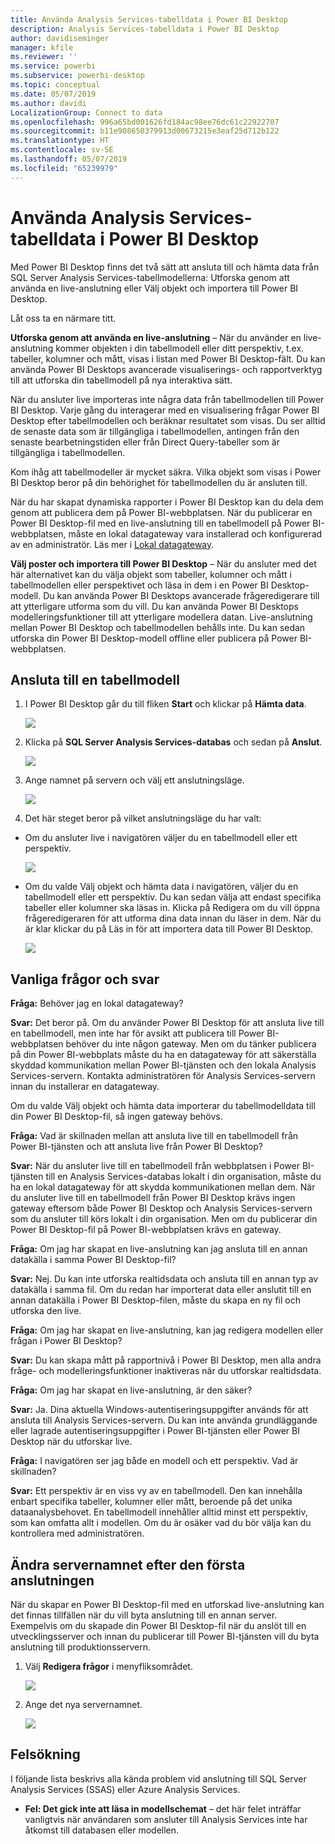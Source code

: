 ```yaml
---
title: Använda Analysis Services-tabelldata i Power BI Desktop
description: Analysis Services-tabelldata i Power BI Desktop
author: davidiseminger
manager: kfile
ms.reviewer: ''
ms.service: powerbi
ms.subservice: powerbi-desktop
ms.topic: conceptual
ms.date: 05/07/2019
ms.author: davidi
LocalizationGroup: Connect to data
ms.openlocfilehash: 996a65bd001626fd184ac98ee76dc61c22922707
ms.sourcegitcommit: b11e908650379913d00673215e3eaf25d712b122
ms.translationtype: HT
ms.contentlocale: sv-SE
ms.lasthandoff: 05/07/2019
ms.locfileid: "65239979"
---
```

# <a name="using-analysis-services-tabular-data-in-power-bi-desktop"></a>Använda Analysis Services-tabelldata i Power BI Desktop
Med Power BI Desktop finns det två sätt att ansluta till och hämta data från SQL Server Analysis Services-tabellmodellerna: Utforska genom att använda en live-anslutning eller Välj objekt och importera till Power BI Desktop.

Låt oss ta en närmare titt.

**Utforska genom att använda en live-anslutning** – När du använder en live-anslutning kommer objekten i din tabellmodell eller ditt perspektiv, t.ex. tabeller, kolumner och mått, visas i listan med Power BI Desktop-fält. Du kan använda Power BI Desktops avancerade visualiserings- och rapportverktyg till att utforska din tabellmodell på nya interaktiva sätt.

När du ansluter live importeras inte några data från tabellmodellen till Power BI Desktop. Varje gång du interagerar med en visualisering frågar Power BI Desktop efter tabellmodellen och beräknar resultatet som visas. Du ser alltid de senaste data som är tillgängliga i tabellmodellen, antingen från den senaste bearbetningstiden eller från Direct Query-tabeller som är tillgängliga i tabellmodellen. 

Kom ihåg att tabellmodeller är mycket säkra. Vilka objekt som visas i Power BI Desktop beror på din behörighet för tabellmodellen du är ansluten till.

När du har skapat dynamiska rapporter i Power BI Desktop kan du dela dem genom att publicera dem på Power BI-webbplatsen. När du publicerar en Power BI Desktop-fil med en live-anslutning till en tabellmodell på Power BI-webbplatsen, måste en lokal datagateway vara installerad och konfigurerad av en administratör. Läs mer i [Lokal datagateway](service-gateway-onprem.md).

**Välj poster och importera till Power BI Desktop** – När du ansluter med det här alternativet kan du välja objekt som tabeller, kolumner och mått i tabellmodellen eller perspektivet och läsa in dem i en Power BI Desktop-modell. Du kan använda Power BI Desktops avancerade frågeredigerare till att ytterligare utforma som du vill. Du kan använda Power BI Desktops modelleringsfunktioner till att ytterligare modellera datan. Live-anslutning mellan Power BI Desktop och tabellmodellen behålls inte. Du kan sedan utforska din Power BI Desktop-modell offline eller publicera på Power BI-webbplatsen.

## <a name="to-connect-to-a-tabular-model"></a>Ansluta till en tabellmodell
1. I Power BI Desktop går du till fliken **Start** och klickar på **Hämta data**.
   
   ![](media/desktop-analysis-services-tabular-data/pbid_sqlas_getdata.png)
2. Klicka på **SQL Server Analysis Services-databas** och sedan på **Anslut**.
   
   ![](media/desktop-analysis-services-tabular-data/pbid_sqlas_getdata_as.png)
3. Ange namnet på servern och välj ett anslutningsläge. 
   
   ![](media/desktop-analysis-services-tabular-data/pbid_sqlas_getdata_as_server.png)
4. Det här steget beror på vilket anslutningsläge du har valt:

* Om du ansluter live i navigatören väljer du en tabellmodell eller ett perspektiv.
  
  ![](media/desktop-analysis-services-tabular-data/pbid_sqlas_getdata_as_live.png)
* Om du valde Välj objekt och hämta data i navigatören, väljer du en tabellmodell eller ett perspektiv. Du kan sedan välja att endast specifika tabeller eller kolumner ska läsas in. Klicka på Redigera om du vill öppna frågeredigeraren för att utforma dina data innan du läser in dem. När du är klar klickar du på Läs in för att importera data till Power BI Desktop.

  ![](media/desktop-analysis-services-tabular-data/pbid_sqlas_getdata_as_select.png)

## <a name="frequently-asked-questions"></a>Vanliga frågor och svar
**Fråga:** Behöver jag en lokal datagateway?

**Svar:** Det beror på. Om du använder Power BI Desktop för att ansluta live till en tabellmodell, men inte har för avsikt att publicera till Power BI-webbplatsen behöver du inte någon gateway. Men om du tänker publicera på din Power BI-webbplats måste du ha en datagateway för att säkerställa skyddad kommunikation mellan Power BI-tjänsten och den lokala Analysis Services-servern. Kontakta administratören för Analysis Services-servern innan du installerar en datagateway.

Om du valde Välj objekt och hämta data importerar du tabellmodelldata till din Power BI Desktop-fil, så ingen gateway behövs.

**Fråga:** Vad är skillnaden mellan att ansluta live till en tabellmodell från Power BI-tjänsten och att ansluta live från Power BI Desktop?

**Svar:** När du ansluter live till en tabellmodell från webbplatsen i Power BI-tjänsten till en Analysis Services-databas lokalt i din organisation, måste du ha en lokal datagateway för att skydda kommunikationen mellan dem. När du ansluter live till en tabellmodell från Power BI Desktop krävs ingen gateway eftersom både Power BI Desktop och Analysis Services-servern som du ansluter till körs lokalt i din organisation. Men om du publicerar din Power BI Desktop-fil på Power BI-webbplatsen krävs en gateway.

**Fråga:** Om jag har skapat en live-anslutning kan jag ansluta till en annan datakälla i samma Power BI Desktop-fil?

**Svar:** Nej. Du kan inte utforska realtidsdata och ansluta till en annan typ av datakälla i samma fil. Om du redan har importerat data eller anslutit till en annan datakälla i Power BI Desktop-filen, måste du skapa en ny fil och utforska den live.

**Fråga:** Om jag har skapat en live-anslutning, kan jag redigera modellen eller frågan i Power BI Desktop?

**Svar:** Du kan skapa mått på rapportnivå i Power BI Desktop, men alla andra fråge- och modelleringsfunktioner inaktiveras när du utforskar realtidsdata.

**Fråga:** Om jag har skapat en live-anslutning, är den säker?

**Svar:** Ja. Dina aktuella Windows-autentiseringsuppgifter används för att ansluta till Analysis Services-servern. Du kan inte använda grundläggande eller lagrade autentiseringsuppgifter i Power BI-tjänsten eller Power BI Desktop när du utforskar live.

**Fråga:** I navigatören ser jag både en modell och ett perspektiv. Vad är skillnaden?

**Svar:** Ett perspektiv är en viss vy av en tabellmodell. Den kan innehålla enbart specifika tabeller, kolumner eller mått, beroende på det unika dataanalysbehovet. En tabellmodell innehåller alltid minst ett perspektiv, som kan omfatta allt i modellen. Om du är osäker vad du bör välja kan du kontrollera med administratören.

## <a name="to-change-the-server-name-after-initial-connection"></a>Ändra servernamnet efter den första anslutningen
När du skapar en Power BI Desktop-fil med en utforskad live-anslutning kan det finnas tillfällen när du vill byta anslutning till en annan server. Exempelvis om du skapade din Power BI Desktop-fil när du anslöt till en utvecklingsserver och innan du publicerar till Power BI-tjänsten vill du byta anslutning till produktionsservern.

1. Välj **Redigera frågor** i menyfliksområdet.
   
   ![](media/desktop-analysis-services-tabular-data/pbid_sqlas_chname_editquery.png)
2. Ange det nya servernamnet.
   
   ![](media/desktop-analysis-services-tabular-data/pbid_sqlas_chname_dialog.png)
   
   
## <a name="troubleshooting"></a>Felsökning 
I följande lista beskrivs alla kända problem vid anslutning till SQL Server Analysis Services (SSAS) eller Azure Analysis Services. 

* **Fel: Det gick inte att läsa in modellschemat** – det här felet inträffar vanligtvis när användaren som ansluter till Analysis Services inte har åtkomst till databasen eller modellen.

